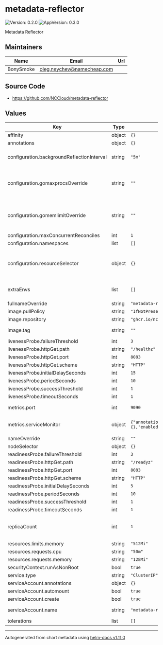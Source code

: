 # metadata-reflector

![Version: 0.2.0](https://img.shields.io/badge/Version-0.2.0-informational?style=flat-square) ![AppVersion: 0.3.0](https://img.shields.io/badge/AppVersion-0.3.0-informational?style=flat-square)

Metadata Reflector

## Maintainers

| Name | Email | Url |
| ---- | ------ | --- |
| BonySmoke | <oleg.neychev@namecheap.com> |  |

## Source Code

* <https://github.com/NCCloud/metadata-reflector>

## Values

| Key | Type | Default | Description |
|-----|------|---------|-------------|
| affinity | object | `{}` |  |
| annotations | object | `{}` |  |
| configuration.backgroundReflectionInterval | string | `"5m"` | The frequency of the background reconciliation. Set to 0 to disable |
| configuration.gomaxprocsOverride | string | `""` | The value for GOMAXPROCS. By default, the CPU limit of the deployment. See https://pkg.go.dev/runtime#hdr-Environment_Variables |
| configuration.gomemlimitOverride | string | `""` | The value for GOMEMLIMIT. By default, the memory limit of the deployment. See https://pkg.go.dev/runtime#hdr-Environment_Variables |
| configuration.maxConcurrentReconciles | int | `1` |  |
| configuration.namespaces | list | `[]` | A list of namespaces to watch |
| configuration.resourceSelector | object | `{}` | Configure what resources will be watched by the controller. An example can be seen in `values.yaml`. At the moment, only Deployment is supported |
| extraEnvs | list | `[]` | Extra environment variables to be passed to the controller deployment |
| fullnameOverride | string | `"metadata-reflector"` |  |
| image.pullPolicy | string | `"IfNotPresent"` |  |
| image.repository | string | `"ghcr.io/nccloud/metadata-reflector"` |  |
| image.tag | string | `""` | Overrides the image tag whose default is the chart appVersion. |
| livenessProbe.failureThreshold | int | `3` |  |
| livenessProbe.httpGet.path | string | `"/healthz"` |  |
| livenessProbe.httpGet.port | int | `8083` |  |
| livenessProbe.httpGet.scheme | string | `"HTTP"` |  |
| livenessProbe.initialDelaySeconds | int | `15` |  |
| livenessProbe.periodSeconds | int | `10` |  |
| livenessProbe.successThreshold | int | `1` |  |
| livenessProbe.timeoutSeconds | int | `1` |  |
| metrics.port | int | `9090` | The port to expose Prometheus metrics on |
| metrics.serviceMonitor | object | `{"annotations":{},"enabled":false,"path":"/metrics","scrapeInterval":"1m","scrapeTimeout":"10s"}` | Service Monitor configuration. Enable if Prometheus is installed in your cluster |
| nameOverride | string | `""` |  |
| nodeSelector | object | `{}` |  |
| readinessProbe.failureThreshold | int | `3` |  |
| readinessProbe.httpGet.path | string | `"/readyz"` |  |
| readinessProbe.httpGet.port | int | `8083` |  |
| readinessProbe.httpGet.scheme | string | `"HTTP"` |  |
| readinessProbe.initialDelaySeconds | int | `5` |  |
| readinessProbe.periodSeconds | int | `10` |  |
| readinessProbe.successThreshold | int | `1` |  |
| readinessProbe.timeoutSeconds | int | `1` |  |
| replicaCount | int | `1` | The number of controller replicas to run. Leader election is enabled for 2 and more replicas |
| resources.limits.memory | string | `"512Mi"` |  |
| resources.requests.cpu | string | `"50m"` |  |
| resources.requests.memory | string | `"128Mi"` |  |
| securityContext.runAsNonRoot | bool | `true` |  |
| service.type | string | `"ClusterIP"` |  |
| serviceAccount.annotations | object | `{}` |  |
| serviceAccount.automount | bool | `true` |  |
| serviceAccount.create | bool | `true` |  |
| serviceAccount.name | string | `"metadata-reflector"` | The name of the service account to use. |
| tolerations | list | `[]` |  |

----------------------------------------------
Autogenerated from chart metadata using [helm-docs v1.11.0](https://github.com/norwoodj/helm-docs/releases/v1.11.0)
